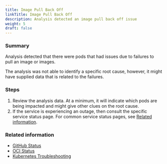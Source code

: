 ```yaml
---
title: Image Pull Back Off
linkTitle: Image Pull Back Off
description: Analysis detected an image pull back off issue
weight: 5
draft: false
---
```


### Summary

Analysis detected that there were pods that had issues due to failures to pull an image or images.

The analysis was not able to identify a specific root cause, however, it might have supplied data that is related to the failures.

### Steps
1. Review the analysis data. At a minimum, it will indicate which pods are being impacted and might give other clues on the root cause.
2. If the service is experiencing an outage, then consult the specific service status page. For common service status pages, see [Related information](#related-information).

### Related information
* [GitHub Status](https://www.githubstatus.com/)
* [OCI Status](https://ocistatus.oraclecloud.com/)
* [Kubernetes Troubleshooting](https://kubernetes.io/docs/tasks/debug-application-cluster/troubleshooting/)
